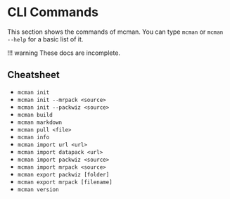 # CLI Commands

This section shows the commands of mcman. You can type `mcman` or `mcman --help` for a basic list of it.

!!! warning
    These docs are incomplete.

## Cheatsheet

- `mcman init`
- `mcman init --mrpack <source>`
- `mcman init --packwiz <source>`
- `mcman build`
- `mcman markdown`
- `mcman pull <file>`
- `mcman info`
- `mcman import url <url>`
- `mcman import datapack <url>`
- `mcman import packwiz <source>`
- `mcman import mrpack <source>`
- `mcman export packwiz [folder]`
- `mcman export mrpack [filename]`
- `mcman version`
